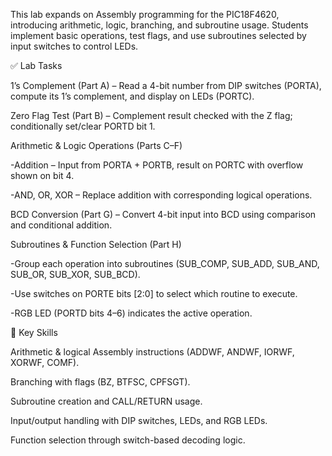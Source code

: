 This lab expands on Assembly programming for the PIC18F4620, introducing arithmetic, logic, branching, and subroutine usage. Students implement basic operations, test flags, and use subroutines selected by input switches to control LEDs.  

✅ Lab Tasks  

1’s Complement (Part A) – Read a 4-bit number from DIP switches (PORTA), compute its 1’s complement, and display on LEDs (PORTC).  

Zero Flag Test (Part B) – Complement result checked with the Z flag; conditionally set/clear PORTD bit 1.  

Arithmetic & Logic Operations (Parts C–F)  

  -Addition – Input from PORTA + PORTB, result on PORTC with overflow shown on bit 4.  

  -AND, OR, XOR – Replace addition with corresponding logical operations.  

BCD Conversion (Part G) – Convert 4-bit input into BCD using comparison and conditional addition.  

Subroutines & Function Selection (Part H)  

  -Group each operation into subroutines (SUB_COMP, SUB_ADD, SUB_AND, SUB_OR, SUB_XOR, SUB_BCD).  

  -Use switches on PORTE bits [2:0] to select which routine to execute.  

  -RGB LED (PORTD bits 4–6) indicates the active operation.  

🔑 Key Skills

Arithmetic & logical Assembly instructions (ADDWF, ANDWF, IORWF, XORWF, COMF).  

Branching with flags (BZ, BTFSC, CPFSGT).  

Subroutine creation and CALL/RETURN usage.  

Input/output handling with DIP switches, LEDs, and RGB LEDs.  

Function selection through switch-based decoding logic.  
